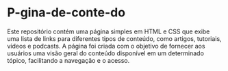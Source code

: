 # P-gina-de-conte-do
Este repositório contém uma página simples em HTML e CSS que exibe uma lista de links para diferentes tipos de conteúdo, como artigos, tutoriais, vídeos e podcasts. A página foi criada com o objetivo de fornecer aos usuários uma visão geral do conteúdo disponível em um determinado tópico, facilitando a navegação e o acesso.

